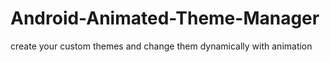 # Android-Animated-Theme-Manager
create your custom themes and change them dynamically with animation
